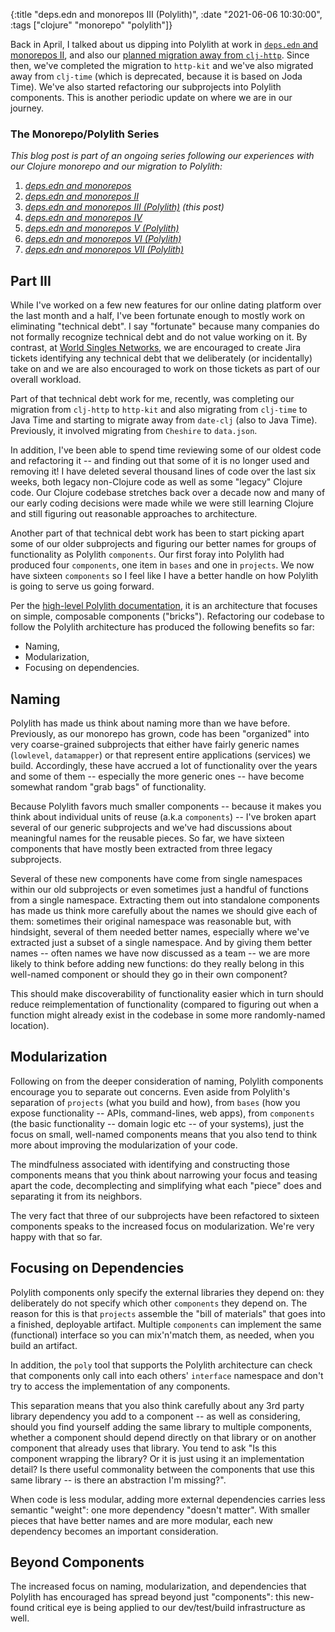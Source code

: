 {:title "deps.edn and monorepos III (Polylith)",
 :date "2021-06-06 10:30:00",
 :tags ["clojure" "monorepo" "polylith"]}

Back in April, I talked about us dipping into Polylith at work in [`deps.edn` and monorepos II](/blog/2021/04/21/deps-edn-monorepo-2/),
and also our [planned migration away from `clj-http`](/blog/2021/03/25/little-things/). Since then, we've completed the migration to
`http-kit` and we've also migrated away from `clj-time` (which is deprecated, because it is based on Joda Time). We've also started
refactoring our subprojects into Polylith components. This is another periodic update on where we are in our journey.<!--more-->

### The Monorepo/Polylith Series

_This blog post is part of an ongoing series following our experiences with our Clojure monorepo and our migration to Polylith:_

1. _[deps.edn and monorepos](https://corfield.org/blog/2021/02/23/deps-edn-monorepo/)_
2. _[deps.edn and monorepos II](https://corfield.org/blog/2021/04/21/deps-edn-monorepo-2/)_
3. _[deps.edn and monorepos III (Polylith)](https://corfield.org/blog/2021/06/06/deps-edn-monorepo-3/) (this post)_
4. _[deps.edn and monorepos IV](https://corfield.org/blog/2021/07/21/deps-edn-monorepo-4/)_
5. _[deps.edn and monorepos V (Polylith)](https://corfield.org/blog/2021/08/25/deps-edn-monorepo-5/)_
6. _[deps.edn and monorepos VI (Polylith)](https://corfield.org/blog/2021/10/01/deps-edn-monorepo-6/)_
7. _[deps.edn and monorepos VII (Polylith)](https://corfield.org/blog/2021/10/13/deps-edn-monorepo-7/)_

## Part III

While I've worked on a few new features for our online dating platform over the last month and a half,
I've been fortunate enough to mostly work on eliminating "technical debt". I say "fortunate" because
many companies do not formally recognize technical debt and do not value working on it. By contrast,
at [World Singles Networks](https://worldsinglesnetworks.com), we are encouraged to create Jira tickets
identifying any technical debt that we deliberately
(or incidentally) take on and we are also encouraged to work on those tickets as part of our
overall workload.

Part of that technical debt work for me, recently, was completing our migration from `clj-http` to `http-kit`
and also migrating from `clj-time` to Java Time and starting to migrate away from `date-clj`
(also to Java Time). Previously, it involved migrating from `Cheshire` to `data.json`.

In addition, I've been able to spend time
reviewing some of our oldest code and refactoring it -- and finding out that
some of it is no longer used and removing it! I have deleted several thousand lines of code over the last
six weeks, both legacy non-Clojure code as well as some "legacy" Clojure code.
Our Clojure codebase stretches back over a decade now
and many of our early coding decisions were made while we were still learning Clojure and still
figuring out reasonable approaches to architecture.

Another part of that technical debt work has been to start picking apart some of our older subprojects
and figuring our better names for groups of functionality as Polylith `components`. Our first foray
into Polylith had produced four `components`, one item in `bases` and one in `projects`. We now have
sixteen `components` so I feel like I have a better handle on how Polylith is going to serve us
going forward.

Per the [high-level Polylith documentation](https://polylith.gitbook.io/), it is an architecture
that focuses on simple, composable components ("bricks"). Refactoring our codebase to follow the Polylith
architecture has produced the following benefits so far:
* Naming,
* Modularization,
* Focusing on dependencies.

## Naming

Polylith has made us think about naming more than we have before.
Previously, as our monorepo has grown, code has been
"organized" into very coarse-grained subprojects that either have fairly generic names
(`lowlevel`, `datamapper`) or that represent entire applications (services) we build.
Accordingly, these have accrued a lot of functionality over the years and some of them --
especially the more generic ones -- have become somewhat random "grab bags" of functionality.

Because Polylith favors much smaller components -- because it makes you think about individual
units of reuse (a.k.a `components`) -- I've broken apart several of our generic subprojects
and we've had discussions about meaningful names for the reusable pieces. So far, we have
sixteen components that have mostly been extracted from three legacy subprojects.

Several of these new components have come from single namespaces within our old subprojects
or even sometimes just a handful of functions from a single namespace. Extracting them out
into standalone components has made us think more carefully about the names we should give
each of them: sometimes their original namespace was reasonable but, with hindsight, several
of them needed better names, especially where we've extracted just a subset of a single
namespace. And by giving them better names -- often names we have now discussed as a team --
we are more likely to think before adding new functions: do they really belong in this
well-named component or should they go in their own component?

This should make discoverability of functionality easier which in turn should reduce
reimplementation of functionality (compared to figuring out when a function might already
exist in the codebase in some more randomly-named location).

## Modularization

Following on from the deeper consideration of naming, Polylith components encourage you to
separate out concerns. Even aside from Polylith's separation of `projects` (what you build and how),
from `bases` (how you expose functionality -- APIs, command-lines, web apps), from `components`
(the basic functionality -- domain logic etc -- of your systems), just the focus on small, well-named components
means that you also tend to think more about improving the modularization of your code.

The mindfulness associated with identifying and constructing those components means
that you think about narrowing your focus and teasing apart the code, decomplecting and
simplifying what each "piece" does and separating it from its neighbors.

The very fact that three of our subprojects have been refactored to sixteen components
speaks to the increased focus on modularization. We're very happy with that so far.

## Focusing on Dependencies

Polylith components only specify the external libraries they depend on: they deliberately
do not specify which other `components` they depend on. The reason for this is that `projects`
assemble the "bill of materials" that goes into a finished, deployable artifact. Multiple
`components` can implement the same (functional) interface so you can mix'n'match them,
as needed, when you build an artifact.

In addition, the `poly` tool that supports the Polylith architecture can check that components
only call into each others' `interface` namespace and don't try to access the implementation
of any components.

This separation means that you also think carefully about any 3rd party library dependency you
add to a component -- as well as considering, should you find yourself adding the same library
to multiple components, whether a component should depend directly on that library or on another
component that already uses that library. You tend to ask "Is this component wrapping
the library? Or it is just using it an implementation detail? Is there useful commonality
between the components that use this same library -- is there an abstraction I'm missing?".

When code is less modular, adding more external dependencies carries less semantic "weight":
one more dependency "doesn't matter". With smaller pieces that have better names and are
more modular, each new dependency becomes an important consideration.

## Beyond Components

The increased focus on naming, modularization, and dependencies that Polylith has
encouraged has spread beyond just "components": this new-found critical eye is being
applied to our dev/test/build infrastructure as well.
